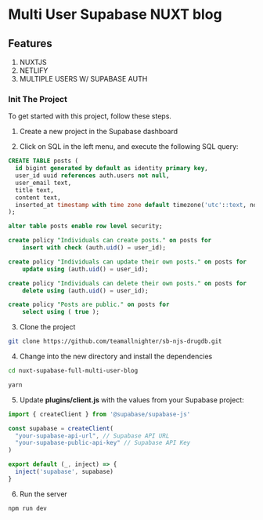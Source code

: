 # Multi User Supabase NUXT blog

## Features

1. NUXTJS
2. NETLIFY
3. MULTIPLE USERS W/ SUPABASE AUTH

### Init The Project

To get started with this project, follow these steps.

1. Create a new project in the Supabase dashboard

2. Click on SQL in the left menu, and execute the following SQL query:

```sql
CREATE TABLE posts (
  id bigint generated by default as identity primary key,
  user_id uuid references auth.users not null,
  user_email text,
  title text,
  content text,
  inserted_at timestamp with time zone default timezone('utc'::text, now()) not null
);

alter table posts enable row level security;

create policy "Individuals can create posts." on posts for
    insert with check (auth.uid() = user_id);

create policy "Individuals can update their own posts." on posts for
    update using (auth.uid() = user_id);

create policy "Individuals can delete their own posts." on posts for
    delete using (auth.uid() = user_id);

create policy "Posts are public." on posts for
    select using ( true );
```

3. Clone the project

```sh
git clone https://github.com/teamallnighter/sb-njs-drugdb.git
```

4. Change into the new directory and install the dependencies

```sh
cd nuxt-supabase-full-multi-user-blog

yarn
```

5. Update __plugins/client.js__ with the values from your Supabase project:

```javascript
import { createClient } from '@supabase/supabase-js'

const supabase = createClient(
  "your-supabase-api-url", // Supabase API URL
  "your-supabase-public-api-key" // Supabase API Key
)

export default (_, inject) => {
  inject('supabase', supabase)
}
```

6. Run the server

```sh
npm run dev
```

